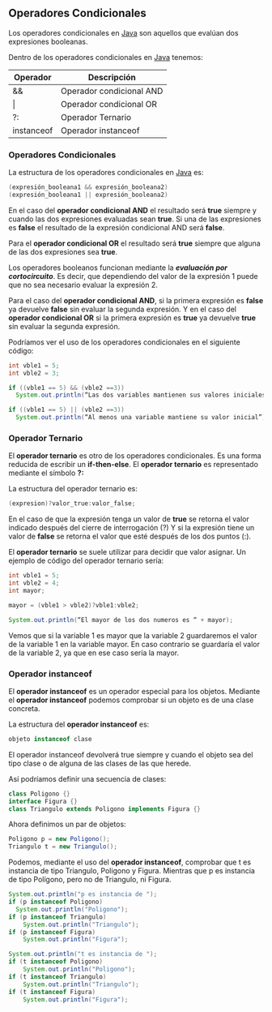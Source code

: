 

## Operadores Condicionales

Los operadores condicionales en [Java][1] son aquellos que evalúan dos expresiones booleanas.

Dentro de los operadores condicionales en [Java][1] tenemos:

|Operador|Descripción|
|--|--|
|&&|Operador condicional AND|
| \| |Operador condicional OR|
|?:|Operador Ternario|
|instanceof|Operador instanceof|

### Operadores Condicionales
La estructura de los operadores condicionales en [Java][1] es:

~~~java
(expresión_booleana1 && expresión_booleana2)
(expresión_booleana1 || expresión_booleana2)
~~~

En el caso del **operador condicional AND** el resultado será **true** siempre y cuando las dos expresiones evaluadas sean **true**. Si una de las expresiones es **false** el resultado de la expresión condicional AND será **false**.

Para el **operador condicional OR** el resultado será **true** siempre que alguna de las dos expresiones sea **true**.

Los operadores booleanos funcionan mediante la ***evaluación por cortocircuito***. Es decir, que dependiendo del valor de la expresión 1 puede que no sea necesario evaluar la expresión 2.

Para el caso del **operador condicional AND**, si la primera expresión es **false** ya devuelve **false** sin evaluar la segunda expresión. Y en el caso del **operador condicional OR** si la primera expresión es **true** ya devuelve **true** sin evaluar la segunda expresión.

Podríamos ver el uso de los operadores condicionales en el siguiente código:

~~~java
int vble1 = 5;
int vble2 = 3;

if ((vble1 == 5) && (vble2 ==3))
  System.out.println(“Las dos variables mantienen sus valores iniciales”);

if ((vble1 == 5) || (vble2 ==3))
  System.out.println(“Al menos una variable mantiene su valor inicial”);
~~~

### Operador Ternario

El **operador ternario** es otro de los operadores condicionales. Es una forma reducida de escribir un **if-then-else**. El **operador ternario** es representado mediante el símbolo **?:**

La estructura del operador ternario es:

~~~java
(expresion)?valor_true:valor_false;
~~~

En el caso de que la expresión tenga un valor de **true** se retorna el valor indicado después del cierre de interrogación (?) Y si la expresión tiene un valor de **false** se retorna el valor que esté después de los dos puntos (:).

El **operador ternario** se suele utilizar para decidir que valor asignar. Un ejemplo de código del operador ternario sería:

~~~java
int vble1 = 5;
int vble2 = 4;
int mayor;

mayor = (vble1 > vble2)?vble1:vble2;

System.out.println(“El mayor de los dos numeros es “ + mayor);
~~~

Vemos que si la variable 1 es mayor que la variable 2 guardaremos el valor de la variable 1 en la variable mayor. En caso contrario se guardaría el valor de la variable 2, ya que en ese caso sería la mayor.

### Operador instanceof
El **operador instanceof** es un operador especial para los objetos. Mediante el **operador instanceof** podemos comprobar si un objeto es de una clase concreta.

La estructura del **operador instanceof** es:

~~~java
objeto instanceof clase
~~~

El operador instanceof devolverá true siempre y cuando el objeto sea del tipo clase o de alguna de las clases de las que herede.

Así podríamos definir una secuencia de clases:

~~~java
class Poligono {}
interface Figura {}
class Triangulo extends Poligono implements Figura {}
~~~

Ahora definimos un par de objetos:

~~~java
Poligono p = new Poligono();
Triangulo t = new Triangulo();
~~~

Podemos, mediante el uso del **operador instanceof**, comprobar que t es instancia de tipo Triangulo, Poligono y Figura. Mientras que p es instancia de tipo Polígono, pero no de Triangulo, ni Figura.

~~~java
System.out.println("p es instancia de ");
if (p instanceof Poligono)
  System.out.println("Poligono");
if (p instanceof Triangulo)
	System.out.println("Triangulo");
if (p instanceof Figura)
	System.out.println("Figura");

System.out.println("t es instancia de ");
if (t instanceof Poligono)
	System.out.println("Poligono");
if (t instanceof Triangulo)
	System.out.println("Triangulo");
if (t instanceof Figura)
	System.out.println("Figura");
~~~

[1]: http://www.manualweb.net/tutorial-java/
